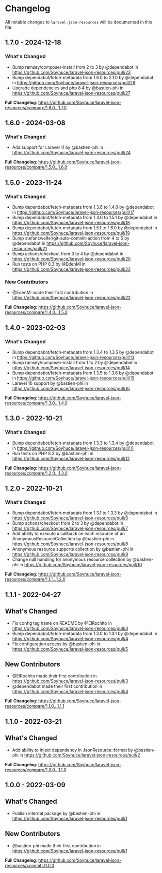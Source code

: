 # Changelog

All notable changes to `laravel-json-resources` will be documented in this file.

## 1.7.0 - 2024-12-18

### What's Changed

* Bump ramsey/composer-install from 2 to 3 by @dependabot in https://github.com/Soyhuce/laravel-json-resources/pull/23
* Bump dependabot/fetch-metadata from 1.6.0 to 2.1.0 by @dependabot in https://github.com/Soyhuce/laravel-json-resources/pull/26
* Upgrade dependencies and php 8.4 by @bastien-phi in https://github.com/Soyhuce/laravel-json-resources/pull/27

**Full Changelog**: https://github.com/Soyhuce/laravel-json-resources/compare/1.6.0...1.7.0

## 1.6.0 - 2024-03-08

### What's Changed

* Add support for Laravel 11 by @bastien-phi in https://github.com/Soyhuce/laravel-json-resources/pull/24

**Full Changelog**: https://github.com/Soyhuce/laravel-json-resources/compare/1.5.0...1.6.0

## 1.5.0 - 2023-11-24

### What's Changed

- Bump dependabot/fetch-metadata from 1.3.6 to 1.4.0 by @dependabot in https://github.com/Soyhuce/laravel-json-resources/pull/17
- Bump dependabot/fetch-metadata from 1.4.0 to 1.5.1 by @dependabot in https://github.com/Soyhuce/laravel-json-resources/pull/18
- Bump dependabot/fetch-metadata from 1.5.1 to 1.6.0 by @dependabot in https://github.com/Soyhuce/laravel-json-resources/pull/19
- Bump stefanzweifel/git-auto-commit-action from 4 to 5 by @dependabot in https://github.com/Soyhuce/laravel-json-resources/pull/21
- Bump actions/checkout from 3 to 4 by @dependabot in https://github.com/Soyhuce/laravel-json-resources/pull/20
- Run tests on PHP 8.3 by @EdenMl in https://github.com/Soyhuce/laravel-json-resources/pull/22

### New Contributors

- @EdenMl made their first contribution in https://github.com/Soyhuce/laravel-json-resources/pull/22

**Full Changelog**: https://github.com/Soyhuce/laravel-json-resources/compare/1.4.0...1.5.0

## 1.4.0 - 2023-02-03

### What's Changed

- Bump dependabot/fetch-metadata from 1.3.4 to 1.3.5 by @dependabot in https://github.com/Soyhuce/laravel-json-resources/pull/13
- Bump ramsey/composer-install from 1 to 2 by @dependabot in https://github.com/Soyhuce/laravel-json-resources/pull/14
- Bump dependabot/fetch-metadata from 1.3.5 to 1.3.6 by @dependabot in https://github.com/Soyhuce/laravel-json-resources/pull/15
- Laravel 10 support by @bastien-phi in https://github.com/Soyhuce/laravel-json-resources/pull/16

**Full Changelog**: https://github.com/Soyhuce/laravel-json-resources/compare/1.3.0...1.4.0

## 1.3.0 - 2022-10-21

### What's Changed

- Bump dependabot/fetch-metadata from 1.3.3 to 1.3.4 by @dependabot in https://github.com/Soyhuce/laravel-json-resources/pull/11
- Run tests on PHP 8.2 by @bastien-phi in https://github.com/Soyhuce/laravel-json-resources/pull/12

**Full Changelog**: https://github.com/Soyhuce/laravel-json-resources/compare/1.2.0...1.3.0

## 1.2.0 - 2022-10-21

### What's Changed

- Bump dependabot/fetch-metadata from 1.3.1 to 1.3.3 by @dependabot in https://github.com/Soyhuce/laravel-json-resources/pull/6
- Bump actions/checkout from 2 to 3 by @dependabot in https://github.com/Soyhuce/laravel-json-resources/pull/7
- Add ability to execute a callback on each resource of an AnonymousResourceCollection by @bastien-phi in https://github.com/Soyhuce/laravel-json-resources/pull/8
- Anonymous resource supports collection by @bastien-phi in https://github.com/Soyhuce/laravel-json-resources/pull/9
- Change null handling for anonymous resource collection by @bastien-phi in https://github.com/Soyhuce/laravel-json-resources/pull/10

**Full Changelog**: https://github.com/Soyhuce/laravel-json-resources/compare/1.1.1...1.2.0

## 1.1.1 - 2022-04-27

## What's Changed

- Fix config tag name on README by @ElRochito in https://github.com/Soyhuce/laravel-json-resources/pull/3
- Bump dependabot/fetch-metadata from 1.3.0 to 1.3.1 by @dependabot in https://github.com/Soyhuce/laravel-json-resources/pull/4
- Fix configuration access by @bastien-phi in https://github.com/Soyhuce/laravel-json-resources/pull/5

## New Contributors

- @ElRochito made their first contribution in https://github.com/Soyhuce/laravel-json-resources/pull/3
- @dependabot made their first contribution in https://github.com/Soyhuce/laravel-json-resources/pull/4

**Full Changelog**: https://github.com/Soyhuce/laravel-json-resources/compare/1.1.0...1.1.1

## 1.1.0 - 2022-03-21

## What's Changed

- Add ability to inject dependency in JsonResource::format by @bastien-phi in https://github.com/Soyhuce/laravel-json-resources/pull/2

**Full Changelog**: https://github.com/Soyhuce/laravel-json-resources/compare/1.0.0...1.1.0

## 1.0.0 - 2022-03-09

## What's Changed

- Publish internal package by @bastien-phi in https://github.com/Soyhuce/laravel-json-resources/pull/1

## New Contributors

- @bastien-phi made their first contribution in https://github.com/Soyhuce/laravel-json-resources/pull/1

**Full Changelog**: https://github.com/Soyhuce/laravel-json-resources/commits/1.0.0
